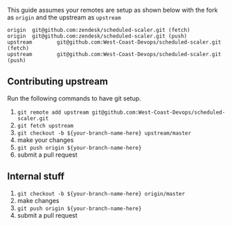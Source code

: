 This guide assumes your remotes are setup as shown below with the fork as `origin` and the upstream as `upstream`

```
origin  git@github.com:zendesk/scheduled-scaler.git (fetch)
origin  git@github.com:zendesk/scheduled-scaler.git (push)
upstream        git@github.com:West-Coast-Devops/scheduled-scaler.git (fetch)
upstream        git@github.com:West-Coast-Devops/scheduled-scaler.git (push)
```

## Contributing upstream

Run the following commands to have git setup.

1. `git remote add upstream git@github.com:West-Coast-Devops/scheduled-scaler.git`
2. `git fetch upstream`
3. `git checkout -b ${your-branch-name-here} upstream/master`
4. make your changes
5. `git push origin ${your-branch-name-here}`
6. submit a pull request

## Internal stuff

1. `git checkout -b ${your-branch-name-here} origin/master`
2. make changes
3. `git push origin ${your-branch-name-here}`
4. submit a pull request